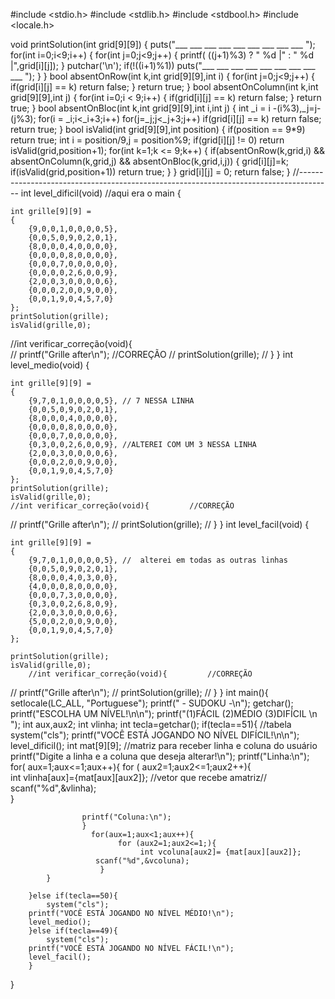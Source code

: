#include <stdio.h>
#include <stdlib.h>
#include <stdbool.h>
#include <locale.h>

void printSolution(int grid[9][9])
{
		puts("___ ___ ___ ___ ___ ___ ___ ___ ___ ");
    for(int i=0;i<9;i++)
    {
        for(int j=0;j<9;j++)
            {
                printf( ((j+1)%3) ? " %d |" : " %d |",grid[i][j]);
               }
                        putchar('\n');
            if(!((i+1)%1))
                puts("___ ___ ___ ___ ___ ___ ___ ___ ___ ");
    }
}
bool absentOnRow(int k,int grid[9][9],int i)
{
    for(int j=0;j<9;j++)
    {
        if(grid[i][j] == k)
            return false;
    }
    return true;
}
bool absentOnColumn(int k,int grid[9][9],int j)
{
    for(int i=0;i < 9;i++)
    {
        if(grid[i][j] == k)
            return false;
    }
    return true;
}
bool absentOnBloc(int k,int grid[9][9],int i,int j)
{
    int _i = i -(i%3),_j=j-(j%3);
    for(i = _i;i<_i+3;i++)
        for(j=_j;j<_j+3;j++)
            if(grid[i][j] == k)
                return false;
    return true;
}
bool isValid(int grid[9][9],int position)
{
    if(position == 9*9)
        return true;
    int i = position/9,j = position%9;
    if(grid[i][j] != 0)
        return isValid(grid,position+1);
    for(int k=1;k <= 9;k++)
    {
        if(absentOnRow(k,grid,i) && absentOnColumn(k,grid,j) && absentOnBloc(k,grid,i,j))
        {
            grid[i][j]=k;
            if(isValid(grid,position+1))
                return true;
        }
    }
    grid[i][j] = 0;
    return false;
}
//--------------------------------------------------------------------------------------
int level_dificil(void)                     //aqui era o main
{
    	
    int grille[9][9] =
    {
        {9,0,0,1,0,0,0,0,5},
        {0,0,5,0,9,0,2,0,1},
        {8,0,0,0,4,0,0,0,0},
        {0,0,0,0,8,0,0,0,0},
        {0,0,0,7,0,0,0,0,0},
        {0,0,0,0,2,6,0,0,9},
        {2,0,0,3,0,0,0,0,6},
        {0,0,0,2,0,0,9,0,0},
        {0,0,1,9,0,4,5,7,0}
    };
    printSolution(grille);
    isValid(grille,0);
//int verificar_correção(void){        
   // printf("Grille after\n");       //CORREÇÃO
  // printSolution(grille);
  // }
}
int level_medio(void)
{

    int grille[9][9] =
    {
        {9,7,0,1,0,0,0,0,5}, // 7 NESSA LINHA
        {0,0,5,0,9,0,2,0,1},
        {8,0,0,0,4,0,0,0,0},
        {0,0,0,0,8,0,0,0,0},
        {0,0,0,7,0,0,0,0,0},
        {0,3,0,0,2,6,0,0,9}, //ALTEREI COM UM 3 NESSA LINHA
        {2,0,0,3,0,0,0,0,6},
        {0,0,0,2,0,0,9,0,0},
        {0,0,1,9,0,4,5,7,0}
    };
    printSolution(grille);
    isValid(grille,0);	  
	//int verificar_correção(void){         //CORREÇÃO
 //   printf("Grille after\n"); 
  //  printSolution(grille);
  // }
}
int level_facil(void)
{
		
    int grille[9][9] =
    {
        {9,7,0,1,0,0,0,0,5}, //  alterei em todas as outras linhas
        {0,0,5,0,9,0,2,0,1},
        {8,0,0,0,4,0,3,0,0},
        {4,0,0,0,8,0,0,0,0},
        {0,0,0,7,3,0,0,0,0},
        {0,3,0,0,2,6,8,0,9}, 
        {2,0,0,3,0,0,0,0,6},
        {5,0,0,2,0,0,9,0,0},
        {0,0,1,9,0,4,5,7,0}
    };

    printSolution(grille);
    isValid(grille,0);	
    	//int verificar_correção(void){         //CORREÇÃO
 //   printf("Grille after\n"); 
  //  printSolution(grille);
  // }
}
int main(){
    	setlocale(LC_ALL, "Portuguese");
    	printf("                      - SUDOKU -\n");
         getchar();
	    printf("ESCOLHA UM NÍVEL!\n\n");
	    printf("(1)FÁCIL  (2)MÉDIO   (3)DIFÍCIL \n ");
	    int aux,aux2;
	    int vlinha;
	    int tecla=getchar();
		if(tecla==51){ //tabela
		   system("cls");
		printf("VOCÊ ESTÁ JOGANDO NO NÍVEL DIFÍCIL!\n\n");
	    level_dificil(); 
	        int mat[9][9];              //matriz para receber linha e coluna do usuário 
		printf("Digite a linha e a coluna que deseja alterar!\n");
		      printf("Linha:\n");                                        
	      		        for( aux=1;aux<=1;aux++){
	         	 	for ( aux2=1;aux2<=1;aux2++){ 		
			              	int vlinha[aux]={mat[aux][aux2]};             //vetor que recebe amatriz//                                     			             scanf("%d",&vlinha);	 
			   }  
						
  	        	    printf("Coluna:\n");
		   		    }
  	       			  for(aux=1;aux<1;aux++){
  	           	            for (aux2=1;aux2<=1;){
  	        	                 int vcoluna[aux2]= {mat[aux][aux2]}; 
					   scanf("%d",&vcoluna);
        	        	}
	        }
  	 	          
		}else if(tecla==50){
			system("cls");
		printf("VOCÊ ESTÁ JOGANDO NO NÍVEL MÉDIO!\n");
		level_medio();
		}else if(tecla==49){
		    system("cls");
		printf("VOCÊ ESTÁ JOGANDO NO NÍVEL FÁCIL!\n");
		level_facil();
		} 
}





